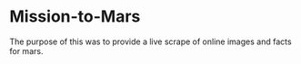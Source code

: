 # Mission-to-Mars

The purpose of this was to provide a live scrape of online images and facts for mars. 
